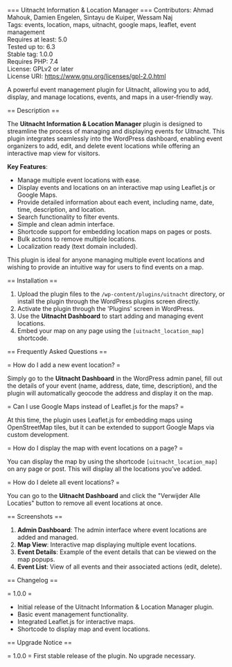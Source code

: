 === Uitnacht Information & Location Manager ===
Contributors: Ahmad Mahouk, Damien Engelen, Sintayu de Kuiper, Wessam Naj  
Tags: events, location, maps, uitnacht, google maps, leaflet, event management  
Requires at least: 5.0  
Tested up to: 6.3  
Stable tag: 1.0.0  
Requires PHP: 7.4  
License: GPLv2 or later  
License URI: https://www.gnu.org/licenses/gpl-2.0.html

A powerful event management plugin for Uitnacht, allowing you to add, display, and manage locations, events, and maps in a user-friendly way.

== Description ==

The **Uitnacht Information & Location Manager** plugin is designed to streamline the process of managing and displaying events for Uitnacht. This plugin integrates seamlessly into the WordPress dashboard, enabling event organizers to add, edit, and delete event locations while offering an interactive map view for visitors.

**Key Features**:
* Manage multiple event locations with ease.
* Display events and locations on an interactive map using Leaflet.js or Google Maps.
* Provide detailed information about each event, including name, date, time, description, and location.
* Search functionality to filter events.
* Simple and clean admin interface.
* Shortcode support for embedding location maps on pages or posts.
* Bulk actions to remove multiple locations.
* Localization ready (text domain included).

This plugin is ideal for anyone managing multiple event locations and wishing to provide an intuitive way for users to find events on a map.

== Installation ==

1. Upload the plugin files to the `/wp-content/plugins/uitnacht` directory, or install the plugin through the WordPress plugins screen directly.
2. Activate the plugin through the 'Plugins' screen in WordPress.
3. Use the **Uitnacht Dashboard** to start adding and managing event locations.
4. Embed your map on any page using the `[uitnacht_location_map]` shortcode.

== Frequently Asked Questions ==

= How do I add a new event location? =

Simply go to the **Uitnacht Dashboard** in the WordPress admin panel, fill out the details of your event (name, address, date, time, description), and the plugin will automatically geocode the address and display it on the map.

= Can I use Google Maps instead of Leaflet.js for the maps? =

At this time, the plugin uses Leaflet.js for embedding maps using OpenStreetMap tiles, but it can be extended to support Google Maps via custom development.

= How do I display the map with event locations on a page? =

You can display the map by using the shortcode `[uitnacht_location_map]` on any page or post. This will display all the locations you’ve added.

= How do I delete all event locations? =

You can go to the **Uitnacht Dashboard** and click the "Verwijder Alle Locaties" button to remove all event locations at once.

== Screenshots ==

1. **Admin Dashboard**: The admin interface where event locations are added and managed.
2. **Map View**: Interactive map displaying multiple event locations.
3. **Event Details**: Example of the event details that can be viewed on the map popups.
4. **Event List**: View of all events and their associated actions (edit, delete).

== Changelog ==

= 1.0.0 =
* Initial release of the Uitnacht Information & Location Manager plugin.
* Basic event management functionality.
* Integrated Leaflet.js for interactive maps.
* Shortcode to display map and event locations.

== Upgrade Notice ==

= 1.0.0 =
First stable release of the plugin. No upgrade necessary.
